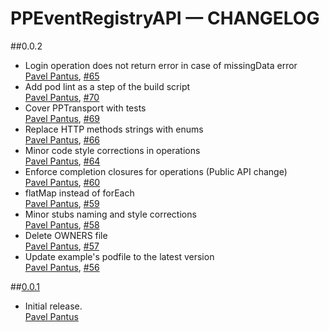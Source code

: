 # PPEventRegistryAPI — CHANGELOG

##0.0.2
* Login operation does not return error in case of missingData error  
  [Pavel Pantus](https://github.com/pantuspavel), [#65](https://github.com/pantuspavel/PPEventRegistryAPI/pull/65)
* Add pod lint as a step of the build script  
  [Pavel Pantus](https://github.com/pantuspavel), [#70](https://github.com/pantuspavel/PPEventRegistryAPI/pull/70)
* Cover PPTransport with tests  
  [Pavel Pantus](https://github.com/pantuspavel), [#69](https://github.com/pantuspavel/PPEventRegistryAPI/pull/69)
* Replace HTTP methods strings with enums  
  [Pavel Pantus](https://github.com/pantuspavel), [#66](https://github.com/pantuspavel/PPEventRegistryAPI/pull/66)
* Minor code style corrections in operations  
  [Pavel Pantus](https://github.com/pantuspavel), [#64](https://github.com/pantuspavel/PPEventRegistryAPI/pull/64)
* Enforce completion closures for operations (Public API change)  
  [Pavel Pantus](https://github.com/pantuspavel), [#60](https://github.com/pantuspavel/PPEventRegistryAPI/pull/60)
* flatMap instead of forEach  
  [Pavel Pantus](https://github.com/pantuspavel), [#59](https://github.com/pantuspavel/PPEventRegistryAPI/pull/59)
* Minor stubs naming and style corrections  
  [Pavel Pantus](https://github.com/pantuspavel), [#58](https://github.com/pantuspavel/PPEventRegistryAPI/pull/58)
* Delete OWNERS file  
  [Pavel Pantus](https://github.com/pantuspavel), [#57](https://github.com/pantuspavel/PPEventRegistryAPI/pull/57)
* Update example's podfile to the latest version  
  [Pavel Pantus](https://github.com/pantuspavel), [#56](https://github.com/pantuspavel/PPEventRegistryAPI/pull/56)

##[0.0.1](https://github.com/pantuspavel/PPEventRegistryAPI/releases/tag/0.0.1)
* Initial release.  
  [Pavel Pantus](https://github.com/pantuspavel)
